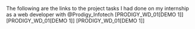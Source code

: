 The following are the links to the project tasks I had done on my internship as a web developer with @Prodigy_Infotech
[PRODIGY_WD_01[DEMO 1]]
[PRODIGY_WD_01[DEMO 1]]
[PRODIGY_WD_01[DEMO 1]]
